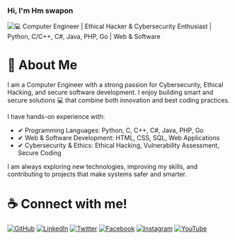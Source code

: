 ### Hi, I'm Hm swapon
![💻 Computer Engineer | Ethical Hacker & Cybersecurity Enthusiast | Python, C/C++, C#, Java, PHP, Go | Web & Software](https://scripthunter.xyz/og4.png)

<h1>🚀 About Me</h1>
I am a Computer Engineer with a strong passion for Cybersecurity, Ethical Hacking, and secure software development. I enjoy building smart and secure solutions 💻 that combine both innovation and best coding practices.

I have hands-on experience with:
- ✔ Programming Languages: Python, C, C++, C#, Java, PHP, Go
- ✔ Web & Software Development: HTML, CSS, SQL, Web Applications
- ✔ Cybersecurity & Ethics: Ethical Hacking, Vulnerability Assessment, Secure Coding

I am always exploring new technologies, improving my skills, and contributing to projects that make systems safer and smarter.


<h1>☕ Connect with me!</h1>

[![GitHub](https://img.shields.io/badge/GitHub-%23181717?style=for-the-badge&logo=github&logoColor=white)](https://github.com/hmswapon)
[![LinkedIn](https://img.shields.io/badge/LinkedIn-%230A66C2?style=for-the-badge&logo=linkedin&logoColor=white)](https://linkedin.com/in/hmswapon/)
[![Twitter](https://img.shields.io/badge/Twitter-%231DA1F2?style=for-the-badge&logo=twitter&logoColor=white)](https://twitter.com/hmswapon)
[![Facebook](https://img.shields.io/badge/Facebook-%231877F2?style=for-the-badge&logo=facebook&logoColor=white)](https://facebook.com/hmswapon.cse)
[![Instagram](https://img.shields.io/badge/Instagram-%23E4405F?style=for-the-badge&logo=instagram&logoColor=white)](https://instagram.com/hmswapon.cse)
[![YouTube](https://img.shields.io/badge/YouTube-%23FF0000?style=for-the-badge&logo=youtube&logoColor=white)](https://youtube.com/@hmswapon)





